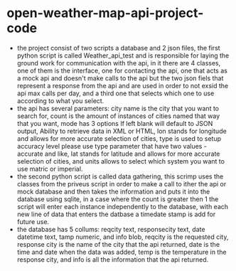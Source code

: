 # open-weather-map-api-project-code
* the project consist of two scripts a database and 2 json files, the first python script is called Weather_api_test and is responsible for laying the ground work for communication with the api, in it there are 4 classes, one of them is the interface, one for contacting the api, one that acts as a mock api and doesn't make calls to the api but the two json fiels that represent a response from the api and are used in order to not exsid the api max calls per day, and a third one that selects which one to use according to what you select. 
* the api has several parameters: city name is the city that you want to search for, count is the amount of instances of cities named that way that you want, mode has 3 options If left blank will default to JSON output, Ability to retrieve data in XML or HTML, lon stands for longitude and allows for more accurate selection of cities, type is used to setup accuracy level please use type parameter that have two values - accurate and like, lat stands for latitude and allows for more accurate selection of cities, and units allows to select which system you want to use matric or imperial.
* the second python script is called data gathering, this scrimp uses the classes from the priveus script in order to make a call to ither the api or mock database and then takes the information and puts it into the database using sqlite, in a case where the count is greater then 1 the script will enter each instance independently to the database, with each new line of data that enters the datbase a timedate stamp is add for future use.
* the database has 5 collums: reqcity text, responsecity text, date datetime text, tamp numeric, and info blob, reqcity is the requested city, response city is the name of the city that the api returned, date is the time and date when the data was added, temp is the temperature in the response city, and info is all the information that the api returned.
